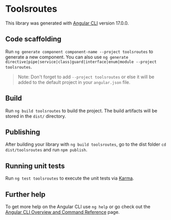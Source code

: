 # Toolsroutes

This library was generated with [Angular CLI](https://github.com/angular/angular-cli) version 17.0.0.

## Code scaffolding

Run `ng generate component component-name --project toolsroutes` to generate a new component. You can also use `ng generate directive|pipe|service|class|guard|interface|enum|module --project toolsroutes`.
> Note: Don't forget to add `--project toolsroutes` or else it will be added to the default project in your `angular.json` file. 

## Build

Run `ng build toolsroutes` to build the project. The build artifacts will be stored in the `dist/` directory.

## Publishing

After building your library with `ng build toolsroutes`, go to the dist folder `cd dist/toolsroutes` and run `npm publish`.

## Running unit tests

Run `ng test toolsroutes` to execute the unit tests via [Karma](https://karma-runner.github.io).

## Further help

To get more help on the Angular CLI use `ng help` or go check out the [Angular CLI Overview and Command Reference](https://angular.io/cli) page.

